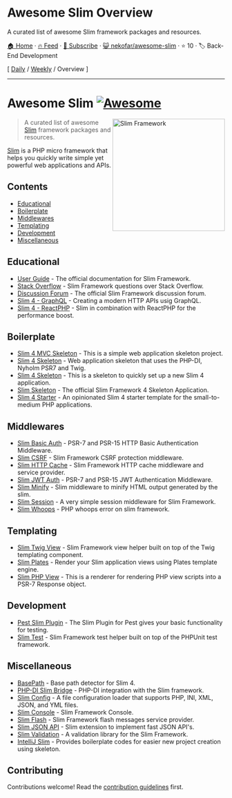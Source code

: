 # Awesome Slim Overview

A curated list of awesome Slim framework packages and resources.

[🏠 Home](/README.md) · [🔥 Feed](https://test.trackawesomelist.com/nekofar/awesome-slim/rss.xml) · [📮 Subscribe](https://trackawesomelist.us17.list-manage.com/subscribe?u=d2f0117aa829c83a63ec63c2f&id=36a103854c) · [😺 nekofar/awesome-slim](https://github.com/nekofar/awesome-slim) · ⭐ 10 · 🏷️ Back-End Development

[ [Daily](/content/nekofar/awesome-slim/README.md) / [Weekly](/content/nekofar/awesome-slim/week/README.md) / Overview ]

---

# Awesome Slim [![Awesome](https://awesome.re/badge.svg)](https://awesome.re)

<!--lint ignore double-link-->

[<img src="https://github.com/nekofar/awesome-slim/raw/main/assets/slim-logo.png" align="right" width="260" alt="Slim Framework">](https://www.slimframework.com)

<!--lint ignore double-link-->

> A curated list of awesome [Slim](https://www.slimframework.com) framework packages and resources.

<!--lint ignore double-link-->

[Slim](https://www.slimframework.com) is a PHP micro framework that helps you quickly write simple yet powerful web applications and APIs.

## Contents

*   [Educational](#educational)
*   [Boilerplate](#boilerplate)
*   [Middlewares](#middlewares)
*   [Templating](#templating)
*   [Development](#development)
*   [Miscellaneous](#miscellaneous)

## Educational

*   [User Guide](https://www.slimframework.com/docs/v4/) - The official documentation for Slim Framework.
*   [Stack Overflow](https://stackoverflow.com/questions/tagged/slim) - Slim Framework questions over Stack Overflow.
*   [Discussion Forum](https://discourse.slimframework.com) - The official Slim Framework discussion forum.
*   [Slim 4 - GraphQL](https://odan.github.io/2021/08/12/slim-graphql.html) - Creating a modern HTTP APIs usig GraphQL.
*   [Slim 4 - ReactPHP](https://odan.github.io/2021/08/14/slim-reactphp.html) - Slim in combination with ReactPHP for the performance boost.

## Boilerplate

*   [Slim 4 MVC Skeleton](https://github.com/semhoun/slim-skeleton-mvc) - This is a simple web application skeleton project.
*   [Slim 4 Skeleton](https://github.com/adriansuter/Slim4-Skeleton) - Web application skeleton that uses the PHP-DI, Nyholm PSR7 and Twig.
*   [Slim 4 Skeleton](https://github.com/odan/slim4-skeleton) - This is a skeleton to quickly set up a new Slim 4 application.
*   [Slim Skeleton](https://github.com/slimphp/Slim-Skeleton) - The official Slim Framework 4 Skeleton Application.
*   [Slim 4 Starter](https://github.com/nbayramberdiyev/slim-4-starter) - An opinionated Slim 4 starter template for the small-to-medium PHP applications.

## Middlewares

*   [Slim Basic Auth](https://github.com/tuupola/slim-basic-auth) - PSR-7 and PSR-15 HTTP Basic Authentication Middleware.
*   [Slim CSRF](https://github.com/slimphp/Slim-Csrf) - Slim Framework CSRF protection middleware.
*   [Slim HTTP Cache](https://github.com/slimphp/Slim-HttpCache) - Slim Framework HTTP cache middleware and service provider.
*   [Slim JWT Auth](https://github.com/tuupola/slim-jwt-auth) - PSR-7 and PSR-15 JWT Authentication Middleware.
*   [Slim Minify](https://github.com/christianklisch/slim-minify) - Slim middleware to minify HTML output generated by the slim.
*   [Slim Session](https://github.com/bryanjhv/slim-session) - A very simple session middleware for Slim Framework.
*   [Slim Whoops](https://github.com/zeuxisoo/php-slim-whoops) - PHP whoops error on slim framework.

## Templating

*   [Slim Twig View](https://github.com/slimphp/Twig-View) - Slim Framework view helper built on top of the Twig templating component.
*   [Slim Plates](https://github.com/projek-xyz/slim-plates) - Render your Slim application views using Plates template engine.
*   [Slim PHP View](https://github.com/slimphp/PHP-View) - This is a renderer for rendering PHP view scripts into a PSR-7 Response object.

## Development

*   [Pest Slim Plugin](https://github.com/nekofar/pest-plugin-slim) - The Slim Plugin for Pest gives your basic functionality for testing.
*   [Slim Test](https://github.com/nekofar/slim-test) - Slim Framework test helper built on top of the PHPUnit test framework.

## Miscellaneous

*   [BasePath](https://github.com/selective-php/basepath) - Base path detector for Slim 4.
*   [PHP-DI Slim Bridge](https://github.com/PHP-DI/Slim-Bridge) - PHP-DI integration with the Slim framework.
*   [Slim Config](https://github.com/DavidePastore/Slim-Config) - A file configuration loader that supports PHP, INI, XML, JSON, and YML files.
*   [Slim Console](https://github.com/slimphp/Slim-Console) - Slim Framework Console.
*   [Slim Flash](https://github.com/slimphp/Slim-Flash) - Slim Framework flash messages service provider.
*   [Slim JSON API](https://github.com/entomb/slim-json-api) - Slim extension to implement fast JSON API's.
*   [Slim Validation](https://github.com/DavidePastore/Slim-Validation) - A validation library for the Slim Framework.
*   [IntelliJ Slim](https://plugins.jetbrains.com/plugin/18751-slim) - Provides boilerplate codes for easier new project creation using skeleton.

## Contributing

Contributions welcome! Read the [contribution guidelines](https://github.com/nekofar/awesome-slim/blob/main/README.md/CONTRIBUTING.md) first.

